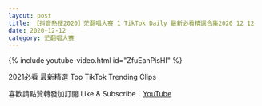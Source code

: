 ```yaml
---
layout: post
title: 【抖音熱搜2020】茫翻唱大赛 1 TikTok Daily 最新必看精選合集2020 12 12
date: 2020-12-12
category: 茫翻唱大赛
---
```


{% include youtube-video.html id="ZfuEanPisHI" %}

2021必看 最新精選 Top TikTok Trending Clips

喜歡請點贊轉發加訂閱 Like & Subscribe：[YouTube](https://www.youtube.com/channel/UCAoR7VcanIPd04uEq_GIylA/videos)

